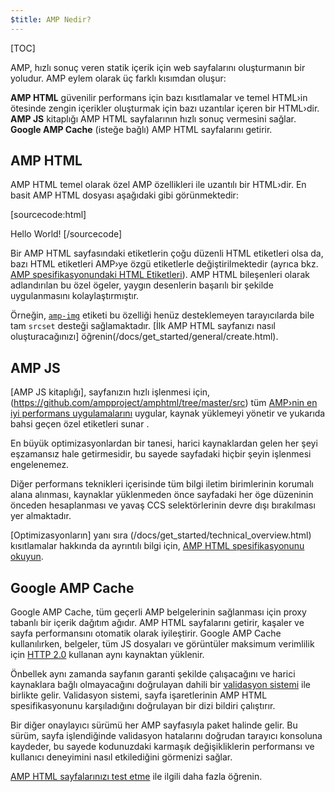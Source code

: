 ```yaml
---
$title: AMP Nedir?
---
```

[TOC]

<amp-youtube
    data-videoid="lBTCB7yLs8Y"
    layout="responsive"
    width="480" height="270">
</amp-youtube>

AMP, hızlı sonuç veren statik içerik için web sayfalarını oluşturmanın bir yoludur.
AMP eylem olarak üç farklı kısımdan oluşur:

**AMP HTML** güvenilir performans için bazı kısıtlamalar ve
temel HTML›in ötesinde zengin içerikler oluşturmak için bazı uzantılar içeren bir HTML›dir.
**AMP JS** kitaplığı AMP HTML sayfalarının hızlı sonuç vermesini sağlar.
**Google AMP Cache** (isteğe bağlı) AMP HTML sayfalarını getirir.

## AMP HTML

AMP HTML temel olarak özel AMP özellikleri ile uzantılı bir HTML›dir.
En basit AMP HTML dosyası aşağıdaki gibi görünmektedir:

[sourcecode:html]
<!doctype html>
<html ⚡>
 <head>
   <meta charset="utf-8">
   <link rel="canonical" href="hello-world.html">
   <meta name="viewport" content="width=device-width,minimum-scale=1,initial-scale=1">
   <style amp-boilerplate>body{-webkit-animation:-amp-start 8s steps(1,end) 0s 1 normal both;-moz-animation:-amp-start 8s steps(1,end) 0s 1 normal both;-ms-animation:-amp-start 8s steps(1,end) 0s 1 normal both;animation:-amp-start 8s steps(1,end) 0s 1 normal both}@-webkit-keyframes -amp-start{from{visibility:hidden}to{visibility:visible}}@-moz-keyframes -amp-start{from{visibility:hidden}to{visibility:visible}}@-ms-keyframes -amp-start{from{visibility:hidden}to{visibility:visible}}@-o-keyframes -amp-start{from{visibility:hidden}to{visibility:visible}}@keyframes -amp-start{from{visibility:hidden}to{visibility:visible}}</style><noscript><style amp-boilerplate>body{-webkit-animation:none;-moz-animation:none;-ms-animation:none;animation:none}</style></noscript>
   <script async src="https://cdn.ampproject.org/v0.js"></script>
 </head>
 <body>Hello World!</body>
</html>
[/sourcecode]

Bir AMP HTML sayfasındaki etiketlerin çoğu düzenli HTML etiketleri olsa da,
bazı HTML etiketleri AMP›ye özgü etiketlerle değiştirilmektedir (ayrıca bkz.
[AMP spesifikasyonundaki HTML Etiketleri](https://github.com/ampproject/amphtml/blob/master/spec/amp-html-format.md)).
AMP HTML bileşenleri olarak adlandırılan bu özel ögeler,
yaygın desenlerin başarılı bir şekilde uygulanmasını kolaylaştırmıştır.

Örneğin, [`amp-img`](/docs/reference/amp-img.html) etiketi
bu özelliği henüz desteklemeyen tarayıcılarda bile tam `srcset` desteği sağlamaktadır.
[İlk AMP HTML sayfanızı nasıl oluşturacağınızı] öğrenin(/docs/get_started/general/create.html).

## AMP JS

[AMP JS kitaplığı], sayfanızın hızlı işlenmesi için, (https://github.com/ampproject/amphtml/tree/master/src)
tüm [AMP›nin en iyi performans uygulamalarını](/docs/get_started/technical_overview.html) uygular,
kaynak yüklemeyi yönetir ve yukarıda bahsi geçen özel etiketleri sunar
.

En büyük optimizasyonlardan bir tanesi, harici kaynaklardan gelen her şeyi eşzamansız hale getirmesidir, bu sayede sayfadaki hiçbir şeyin işlenmesi engelenemez.

Diğer performans teknikleri içerisinde tüm bilgi iletim birimlerinin korumalı alana alınması, kaynaklar yüklenmeden önce sayfadaki her öge düzeninin önceden hesaplanması ve yavaş CCS selektörlerinin devre dışı bırakılması yer almaktadır.

[Optimizasyonların] yanı sıra (/docs/get_started/technical_overview.html) kısıtlamalar hakkında da ayrıntılı bilgi için, [AMP HTML spesifikasyonunu okuyun](https://github.com/ampproject/amphtml/blob/master/spec/amp-html-format.md).

## Google AMP Cache

Google AMP Cache, tüm geçerli AMP belgelerinin sağlanması için
proxy tabanlı bir içerik dağıtım ağıdır.
AMP HTML sayfalarını getirir, kaşaler ve sayfa performansını otomatik olarak iyileştirir.
Google AMP Cache kullanılırken, belgeler, tüm JS dosyaları ve görüntüler
maksimum verimlilik için
[HTTP 2.0](https://http2.github.io/) kullanan aynı kaynaktan yüklenir.

Önbellek aynı zamanda
sayfanın garanti şekilde çalışacağını
ve harici kaynaklara bağlı olmayacağını doğrulayan dahili bir
[validasyon sistemi](https://github.com/ampproject/amphtml/tree/master/validator) ile birlikte gelir.
Validasyon sistemi, sayfa işaretlerinin AMP HTML spesifikasyonunu karşıladığını doğrulayan
bir dizi bildiri çalıştırır.

Bir diğer onaylayıcı sürümü her AMP sayfasıyla paket halinde gelir. Bu sürüm, sayfa işlendiğinde validasyon hatalarını doğrudan tarayıcı konsoluna kaydeder,
bu sayede kodunuzdaki karmaşık değişikliklerin
performansı ve kullanıcı deneyimini nasıl etkilediğini görmenizi sağlar.

[AMP HTML sayfalarınızı test etme](/docs/guides/validate.html) ile ilgili daha fazla öğrenin.